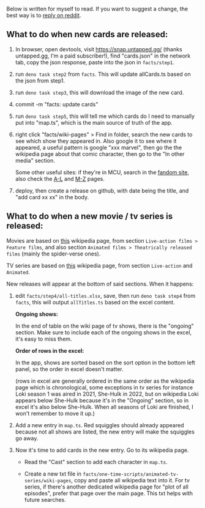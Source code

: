 Below is written for myself to read. If you want to suggest a change, the best way is to [reply on reddit](https://www.reddit.com/r/MarvelSnap/comments/1942d9w/complete_mega_list_every_card_in_every_movie_tv/).

## What to do when new cards are released:

1. In browser, open devtools, visit https://snap.untapped.gg/ (thanks untapped.gg, I'm a paid subscriber!), find "cards.json" in the network tab, copy the json response, paste into the json in `facts/step1`.

1. run `deno task step2` from `facts`. This will update allCards.ts based on the json from step1.

1. run `deno task step3`, this will download the image of the new card.

1. commit -m "facts: update cards"

1. run `deno task step5`, this will tell me which cards do I need to manually put into "map.ts", which is the main source of truth of the app.

1. right click "facts/wiki-pages" > Find in folder, search the new cards to see which show they appeared in. Also google it to see where it appeared, a useful pattern is google "xxx marvel", then go the the wikipedia page about that comic character, then go to the "In other media" section.

   Some other useful sites: if they're in MCU, search in the [fandom site](https://marvelcinematicuniverse.fandom.com), also check the [A-L](https://en.wikipedia.org/wiki/Characters_of_the_Marvel_Cinematic_Universe:_A%E2%80%93L) and [M-Z](https://en.wikipedia.org/wiki/Characters_of_the_Marvel_Cinematic_Universe:_M%E2%80%93Z) pages.

1. deploy, then create a release on github, with date being the title, and "add card xx xx" in the body.

## What to do when a new movie / tv series is released:

Movies are based on [this](https://en.wikipedia.org/wiki/List_of_films_based_on_Marvel_Comics_publications) wikipedia page, from section `Live-action films > Feature films`, and also section `Animated films > Theatrically released films` (mainly the spider-verse ones).

TV series are based on [this](https://en.wikipedia.org/wiki/List_of_television_series_based_on_Marvel_Comics_publications) wikipedia page, from section `Live-action` and `Animated`.

New releases will appear at the bottom of said sections. When it happens:

1. edit `facts/step4/all-titles.xlsx`, save, then run `deno task step4` from `facts`, this will output `allTitles.ts` based on the excel content.

   **Ongoing shows:**

   In the end of table on the wiki page of tv shows, there is the "ongoing" section. Make sure to include each of the ongoing shows in the excel, it's easy to miss them.

   **Order of rows in the excel:**

   In the app, shows are sorted based on the sort option in the bottom left panel, so the order in excel doesn't matter.

   (rows in excel are generally ordered in the same order as the wikipedia page which is chronological, some exceptions in tv series for instance Loki season 1 was aired in 2021, She-Hulk in 2022, but on wikipedia Loki appears below She-Hulk because it's in the "Ongoing" section, so in excel it's also below She-Hulk. When all seasons of Loki are finished, I won't remember to move it up.)

1. Add a new entry in `map.ts`. Red squiggles should already appeared because not all shows are listed, the new entry will make the squiggles go away.

1. Now it's time to add cards in the new entry. Go to its wikipedia page.

   - Read the "Cast" section to add each character in `map.ts`.

   - Create a new txt file in `facts/one-time-scripts/animated-tv-series/wiki-pages`, copy and paste all wikipedia text into it. For tv series, if there's another dedicated wikipedia page for "plot of all episodes", prefer that page over the main page. This txt helps with future searches.
